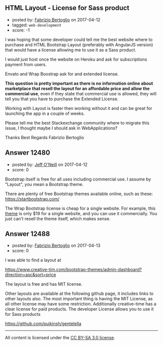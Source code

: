 ## HTML Layout - License for Sass product

- posted by: [Fabrizio Bertoglio](https://stackexchange.com/users/9849224/fabrizio-bertoglio) on 2017-04-12
- tagged: `web-development`
- score: -1

<p>I was hoping that some developer could tell me the best website where to purchase and HTML Bootstrap Layout (preferably with AngularJS version) that would have a license allowing me to use it as a Sass product.</p>

<p>I would just host once the website on Heroku and ask for subscriptions payment from users. </p>

<p>Envato and Wrap Boostrap ask for and extended license.</p>

<p><strong>This question is pretty important as there is no information online about marketplace that resell the layout for an affordable price and allow the commercial use</strong>, even if they state that commercial use is allowed, they will tell you that you have to purchase the Extended License.</p>

<p>Working with Layout is faster then working without it and can be great for launching the app in a couple of weeks.</p>

<p>Please tell me the best Stackexchange community where to migrate this issue, I thought maybe I should ask in WebApplications?</p>

<p>Thanks
Best Regards
Fabrizio Bertoglio</p>



## Answer 12480

- posted by: [Jeff O'Neill](https://stackexchange.com/users/46273/jeff-o-neill) on 2017-04-12
- score: 0

<p>Bootstrap itself is free for all uses including commercial use.  I assume by "Layout", you mean a Bootstrap theme.</p>

<p>There are plenty of free Bootstrap themes available online, such as these: <a href="https://startbootstrap.com/" rel="nofollow noreferrer">https://startbootstrap.com/</a></p>

<p>The Wrap Bootstrap license is cheap for a single website.  For example, this <a href="https://wrapbootstrap.com/theme/inspinia-responsive-admin-theme-WB0R5L90S" rel="nofollow noreferrer">theme</a> is only $19 for a single website, and you can use it commercially.  You just can't resell the theme itself, which makes sense.</p>



## Answer 12488

- posted by: [Fabrizio Bertoglio](https://stackexchange.com/users/9849224/fabrizio-bertoglio) on 2017-04-13
- score: 0

<p>I was able to find a layout at </p>

<p><a href="https://www.creative-tim.com/bootstrap-themes/admin-dashboard?direction=asc&amp;sort=price" rel="nofollow noreferrer">https://www.creative-tim.com/bootstrap-themes/admin-dashboard?direction=asc&amp;sort=price</a></p>

<p>The layout is free and has MIT license.</p>

<p>Other layouts are available at the following github page, it includes links to other layouts also. The most important thing is having the MIT License, as all other license may have some restriction. Additionally creative-time has a clear license for paid products. The developer License allows you to use it for Sass products</p>

<p><a href="https://github.com/puikinsh/gentelella" rel="nofollow noreferrer">https://github.com/puikinsh/gentelella</a></p>




---

All content is licensed under the [CC BY-SA 3.0 license](https://creativecommons.org/licenses/by-sa/3.0/).
